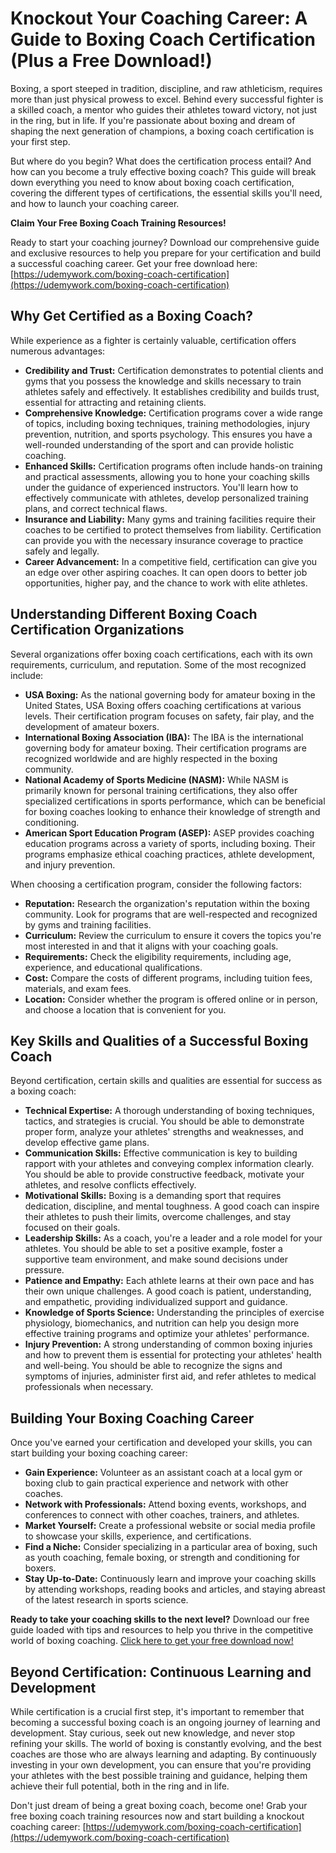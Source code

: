 # Knockout Your Coaching Career: A Guide to Boxing Coach Certification (Plus a Free Download!)

Boxing, a sport steeped in tradition, discipline, and raw athleticism, requires more than just physical prowess to excel. Behind every successful fighter is a skilled coach, a mentor who guides their athletes toward victory, not just in the ring, but in life. If you're passionate about boxing and dream of shaping the next generation of champions, a boxing coach certification is your first step.

But where do you begin? What does the certification process entail? And how can you become a truly effective boxing coach? This guide will break down everything you need to know about boxing coach certification, covering the different types of certifications, the essential skills you'll need, and how to launch your coaching career.

**Claim Your Free Boxing Coach Training Resources!**

Ready to start your coaching journey? Download our comprehensive guide and exclusive resources to help you prepare for your certification and build a successful coaching career. Get your free download here: [https://udemywork.com/boxing-coach-certification](https://udemywork.com/boxing-coach-certification)

## Why Get Certified as a Boxing Coach?

While experience as a fighter is certainly valuable, certification offers numerous advantages:

*   **Credibility and Trust:** Certification demonstrates to potential clients and gyms that you possess the knowledge and skills necessary to train athletes safely and effectively. It establishes credibility and builds trust, essential for attracting and retaining clients.
*   **Comprehensive Knowledge:** Certification programs cover a wide range of topics, including boxing techniques, training methodologies, injury prevention, nutrition, and sports psychology. This ensures you have a well-rounded understanding of the sport and can provide holistic coaching.
*   **Enhanced Skills:** Certification programs often include hands-on training and practical assessments, allowing you to hone your coaching skills under the guidance of experienced instructors. You'll learn how to effectively communicate with athletes, develop personalized training plans, and correct technical flaws.
*   **Insurance and Liability:** Many gyms and training facilities require their coaches to be certified to protect themselves from liability. Certification can provide you with the necessary insurance coverage to practice safely and legally.
*   **Career Advancement:** In a competitive field, certification can give you an edge over other aspiring coaches. It can open doors to better job opportunities, higher pay, and the chance to work with elite athletes.

## Understanding Different Boxing Coach Certification Organizations

Several organizations offer boxing coach certifications, each with its own requirements, curriculum, and reputation. Some of the most recognized include:

*   **USA Boxing:** As the national governing body for amateur boxing in the United States, USA Boxing offers coaching certifications at various levels. Their certification program focuses on safety, fair play, and the development of amateur boxers.
*   **International Boxing Association (IBA):** The IBA is the international governing body for amateur boxing. Their certification programs are recognized worldwide and are highly respected in the boxing community.
*   **National Academy of Sports Medicine (NASM):** While NASM is primarily known for personal training certifications, they also offer specialized certifications in sports performance, which can be beneficial for boxing coaches looking to enhance their knowledge of strength and conditioning.
*   **American Sport Education Program (ASEP):** ASEP provides coaching education programs across a variety of sports, including boxing. Their programs emphasize ethical coaching practices, athlete development, and injury prevention.

When choosing a certification program, consider the following factors:

*   **Reputation:** Research the organization's reputation within the boxing community. Look for programs that are well-respected and recognized by gyms and training facilities.
*   **Curriculum:** Review the curriculum to ensure it covers the topics you're most interested in and that it aligns with your coaching goals.
*   **Requirements:** Check the eligibility requirements, including age, experience, and educational qualifications.
*   **Cost:** Compare the costs of different programs, including tuition fees, materials, and exam fees.
*   **Location:** Consider whether the program is offered online or in person, and choose a location that is convenient for you.

## Key Skills and Qualities of a Successful Boxing Coach

Beyond certification, certain skills and qualities are essential for success as a boxing coach:

*   **Technical Expertise:** A thorough understanding of boxing techniques, tactics, and strategies is crucial. You should be able to demonstrate proper form, analyze your athletes' strengths and weaknesses, and develop effective game plans.
*   **Communication Skills:** Effective communication is key to building rapport with your athletes and conveying complex information clearly. You should be able to provide constructive feedback, motivate your athletes, and resolve conflicts effectively.
*   **Motivational Skills:** Boxing is a demanding sport that requires dedication, discipline, and mental toughness. A good coach can inspire their athletes to push their limits, overcome challenges, and stay focused on their goals.
*   **Leadership Skills:** As a coach, you're a leader and a role model for your athletes. You should be able to set a positive example, foster a supportive team environment, and make sound decisions under pressure.
*   **Patience and Empathy:** Each athlete learns at their own pace and has their own unique challenges. A good coach is patient, understanding, and empathetic, providing individualized support and guidance.
*   **Knowledge of Sports Science:** Understanding the principles of exercise physiology, biomechanics, and nutrition can help you design more effective training programs and optimize your athletes' performance.
*   **Injury Prevention:** A strong understanding of common boxing injuries and how to prevent them is essential for protecting your athletes' health and well-being. You should be able to recognize the signs and symptoms of injuries, administer first aid, and refer athletes to medical professionals when necessary.

## Building Your Boxing Coaching Career

Once you've earned your certification and developed your skills, you can start building your boxing coaching career:

*   **Gain Experience:** Volunteer as an assistant coach at a local gym or boxing club to gain practical experience and network with other coaches.
*   **Network with Professionals:** Attend boxing events, workshops, and conferences to connect with other coaches, trainers, and athletes.
*   **Market Yourself:** Create a professional website or social media profile to showcase your skills, experience, and certifications.
*   **Find a Niche:** Consider specializing in a particular area of boxing, such as youth coaching, female boxing, or strength and conditioning for boxers.
*   **Stay Up-to-Date:** Continuously learn and improve your coaching skills by attending workshops, reading books and articles, and staying abreast of the latest research in sports science.

**Ready to take your coaching skills to the next level?** Download our free guide loaded with tips and resources to help you thrive in the competitive world of boxing coaching. [Click here to get your free download now!](https://udemywork.com/boxing-coach-certification)

## Beyond Certification: Continuous Learning and Development

While certification is a crucial first step, it's important to remember that becoming a successful boxing coach is an ongoing journey of learning and development. Stay curious, seek out new knowledge, and never stop refining your skills. The world of boxing is constantly evolving, and the best coaches are those who are always learning and adapting. By continuously investing in your own development, you can ensure that you're providing your athletes with the best possible training and guidance, helping them achieve their full potential, both in the ring and in life.

Don't just dream of being a great boxing coach, become one! Grab your free boxing coach training resources now and start building a knockout coaching career: [https://udemywork.com/boxing-coach-certification](https://udemywork.com/boxing-coach-certification)

